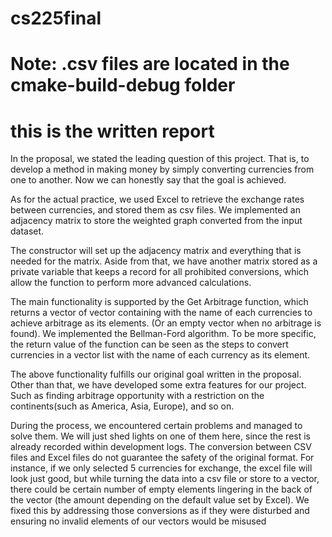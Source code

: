 # cs225final
# Note: .csv files are located in the cmake-build-debug folder
# this is the written report

In the proposal, we stated the leading question of this project. That is, to develop a method in making money by simply converting currencies from one to another. Now we can honestly say that the goal is achieved.

As for the actual practice, we used Excel to retrieve the exchange rates between currencies, and stored them as csv files. We implemented an adjacency matrix to store the weighted graph converted from the input dataset. 

The constructor will set up the adjacency matrix and everything that is needed for the matrix. Aside from that, we have another matrix stored as a private variable that keeps a record for all prohibited conversions, which allow the function to perform more advanced calculations. 

The main functionality is supported by the Get Arbitrage function, which returns a vector of vector containing with the name of each currencies to achieve arbitrage as its elements. (Or an empty vector when no arbitrage is found). We implemented the Bellman-Ford algorithm. To be more specific, the return value of the function can be seen as the steps to convert currencies in a vector list with the name of each currency as its element.

The above functionality fulfills our original goal written in the proposal. Other than that, we have developed some extra features for our project. Such as finding arbitrage opportunity with a restriction on the continents(such as America, Asia, Europe), and so on.

During the process, we encountered certain problems and managed to solve them. We will just shed lights on one of them here, since the rest is already recorded within development logs. The conversion between CSV files and Excel files do not guarantee the safety of the original format. For instance, if we only selected 5 currencies for exchange, the excel file will look just good, but while turning the data into a csv file or store to a vector, there could be certain number of empty elements lingering in the back of the vector (the amount depending on the default value set by Excel). We fixed this by addressing those conversions as if they were disturbed and ensuring no invalid elements of our vectors would be misused
